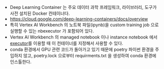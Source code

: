 - Deep Learning Container 는 주요 데이터 과학 프레임워크, 라이브러리, 도구가 사전 설치된 Docker 컨테이너다.
- https://cloud.google.com/deep-learning-containers/docs/overview
- 특히 Vertex AI Workbench 의 노트북 파일(ipynb)을 custom training job 으로 실행할 수 있는 nbexecutor 가 포함되어 있다.
- Vertex AI Workbench 의 managed notebook 이나 instance notebook 에서 [executor](https://cloud.google.com/vertex-ai/docs/workbench/managed/executor, "executor link")를 이용할 때 이 컨테이너를 지정해서 사용할 수 있다. 
- conda 환경에서 GPU 관련 코드가 돌아가고 있기 때문에 poetry 파이썬 환경을 주입하지 않고, poetry.lock 으로부터 requirments.txt 을 생성하여 conda 환경에 인스톨한다.

